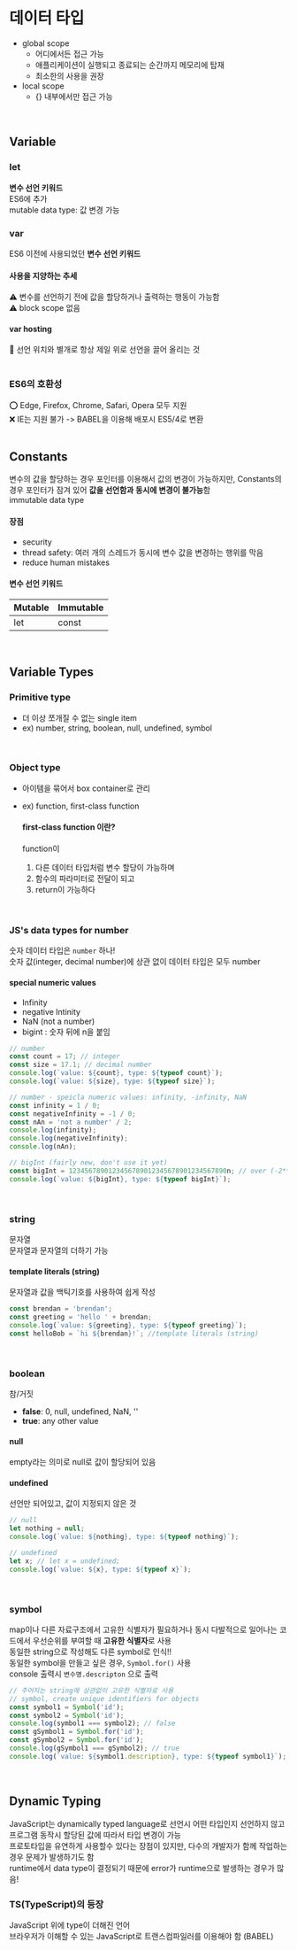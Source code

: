 # 데이터 타입
- global scope
  - 어디에서든 접근 가능
  - 애플리케이션이 실행되고 종료되는 순간까지 메모리에 탑재 
  - 최소한의 사용을 권장  
- local scope 
  - {} 내부에서만 접근 가능
<br>  

## Variable
### let
**변수 선언 키워드**  
ES6에 추가  
mutable data type: 값 변경 가능
<br>  

### var
ES6 이전에 사용되었던 **변수 선언 키워드**  
#### 사용을 지양하는 추세    
⚠️ 변수를 선언하기 전에 값을 할당하거나 출력하는 행동이 가능함   
⚠️ block scope 없음 
#### var hosting
📍 선언 위치와 별개로 항상 제일 위로 선언을 끌어 올리는 것  
<br>  

### ES6의 호환성
⭕️ Edge, Firefox, Chrome, Safari, Opera 모두 지원    
❌ IE는 지원 불가 -> BABEL을 이용해 배포시 ES5/4로 변환  
<br>  

## Constants 
변수의 값을 할당하는 경우 포인터를 이용해서 값의 변경이 가능하지만, Constants의 경우 포인터가 잠겨 있어 **값을 선언함과 동시에 변경이 불가능**함   
immutable data type  

#### 장점
- security 
- thread safety: 여러 개의 스레드가 동시에 변수 값을 변경하는 행위를 막음
- reduce human mistakes

#### 변수 선언 키워드
Mutable | Immutable
--------|----------
let | const
<br>  

## Variable Types
### Primitive type  
- 더 이상 쪼개질 수 없는 single item  
- ex) number, string, boolean, null, undefined, symbol  
<br>  

### Object type
- 아이템을 묶어서 box container로 관리 
- ex) function, first-class function

  #### first-class function 이란?
  function이   
  1) 다른 데이터 타입처럼 변수 할당이 가능하며    
  2) 함수의 파라미터로 전달이 되고   
  3) return이 가능하다  
<br>  

### JS's data types for number
숫자 데이터 타입은 `number` 하나!  
숫자 값(integer, decimal number)에 상관 없이 데이터 타입은 모두 number  

  #### special numeric values
  - Infinity
  - negative Intinity
  - NaN (not a number)
  - bigint : 숫자 뒤에 n을 붙임
```javascript
// number
const count = 17; // integer
const size = 17.1; // decimal number
console.log(`value: ${count}, type: ${typeof count}`);
console.log(`value: ${size}, type: ${typeof size}`);

// number - speicla numeric values: infinity, -infinity, NaN
const infinity = 1 / 0;
const negativeInfinity = -1 / 0;
const nAn = 'not a number' / 2;
console.log(infinity);
console.log(negativeInfinity);
console.log(nAn);

// bigInt (fairly new, don't use it yet)
const bigInt = 1234567890123456789012345678901234567890n; // over (-2**53) ~ 2*53)
console.log(`value: ${bigInt}, type: ${typeof bigInt}`);
```
<br>  

### string
문자열  
문자열과 문자열의 더하기 가능  

  #### template literals (string)
  문자열과 값을 백틱기호를 사용하여 쉽게 작성
  ```javascript
  const brendan = 'brendan';
  const greeting = 'hello ' + brendan;
  console.log(`value: ${greeting}, type: ${typeof greeting}`);
  const helloBob = `hi ${brendan}!`; //template literals (string)
  ```
<br>

### boolean
참/거짓
- **false**: 0, null, undefined, NaN, ''
- **true**: any other value
#### null
empty라는 의미로 null로 값이 할당되어 있음
#### undefined
선언만 되어있고, 값이 지정되지 않은 것
```javascript 
// null
let nothing = null;
console.log(`value: ${nothing}, type: ${typeof nothing}`);

// undefined
let x; // let x = undefined;
console.log(`value: ${x}, type: ${typeof x}`);
```
<br> 

### symbol
map이나 다른 자료구조에서 고유한 식별자가 필요하거나 동시 다발적으로 일어나는 코드에서 우선순위를 부여할 때 **고유한 식별자**로 사용   
동일한 string으로 작성해도 다른 symbol로 인식!!   
동일한 symbol을 만들고 싶은 경우, `Symbol.for()` 사용  
console 출력시 `변수명.descripton` 으로 출력

```javascript 
// 주어지는 string에 상관없이 고유한 식별자로 사용
// symbol, create unique identifiers for objects
const symbol1 = Symbol('id');
const symbol2 = Symbol('id');
console.log(symbol1 === symbol2); // false
const gSymbol1 = Symbol.for('id');
const gSymbol2 = Symbol.for('id');
console.log(gSymbol1 === gSymbol2); // true
console.log(`value: ${symbol1.description}, type: ${typeof symbol1}`);
```
<br> 

## Dynamic Typing
JavaScript는 dynamically typed language로 선언시 어떤 타입인지 선언하지 않고 프로그램 동작시 할당된 값에 따라서 타입 변경이 가능   
프로토타입을 유연하게 사용할수 있다는 장점이 있지만, 다수의 개발자가 함께 작업하는 경우 문제가 발생하기도 함   
runtime에서 data type이 결정되기 때문에 error가 runtime으로 발생하는 경우가 많음!

### TS(TypeScript)의 등장
JavaScript 위에 type이 더해진 언어  
브라우저가 이해할 수 있는 JavaScript로 트랜스컴파일러를 이용해야 함 (BABEL)

